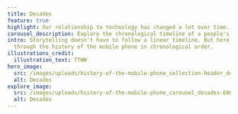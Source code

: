 ```yaml
---
title: Decades
feature: true
highlight: Our relationship to technology has changed a lot over time.
carousel_description: Explore the chronological timeline of a people's history of tech.
intro: Storytelling doesn't have to follow a linear timeline. But here's a walk
  through the history of the mobile phone in chronological order.
illustrations_credit:
  illustration_text: TTWW
hero_image:
  src: /images/uploads/history-of-the-mobile-phone_collection-header_decades-600.png
  alt: Decades
explore_image:
  src: /images/uploads/history-of-the-mobile-phone_carousel_decades-600.jpg
  alt: Decades
---
```

